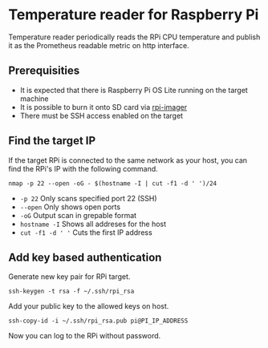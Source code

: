 # Temperature reader for Raspberry Pi
Temperature reader periodically reads the RPi CPU temperature and publish it
as the Prometheus readable metric on http interface.

## Prerequisities
* It is expected that there is Raspberry Pi OS Lite running on the target machine
* It is possible to burn it onto SD card via [rpi-imager](https://github.com/raspberrypi/rpi-imager)	
* There must be SSH access enabled on the target

## Find the target IP
If the target RPi is connected to the same network as your host, you can find the RPi's
IP with the following command.
```
nmap -p 22 --open -oG - $(hostname -I | cut -f1 -d ' ')/24
```
* `-p 22`						Only scans specified port 22 (SSH)
* `--open`					Only shows open ports
* `-oG`							Output scan in grepable format
* `hostname -I`			Shows all addreses for the host
* `cut -f1 -d ' '`	Cuts the first IP address

## Add key based authentication
Generate new key pair for RPi target.
```
ssh-keygen -t rsa -f ~/.ssh/rpi_rsa
```
Add your public key to the allowed keys on host.
```
ssh-copy-id -i ~/.ssh/rpi_rsa.pub pi@PI_IP_ADDRESS
```
Now you can log to the RPi without password.
